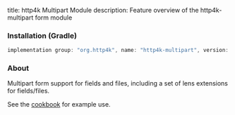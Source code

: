 title: http4k Multipart Module
description: Feature overview of the http4k-multipart form module

### Installation (Gradle)

```groovy
implementation group: "org.http4k", name: "http4k-multipart", version: "3.280.0"
```

### About

Multipart form support for fields and files, including a set of lens extensions for fields/files.

See the [cookbook](/cookbook/multipart_forms/) for example use.
